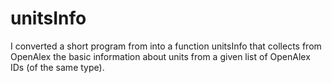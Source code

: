# unitsInfo

I converted a short program from into a function unitsInfo that collects from OpenAlex the basic information about units from a given list of OpenAlex IDs (of the same type).
